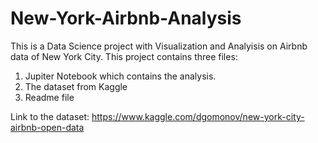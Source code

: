 # New-York-Airbnb-Analysis
This is a Data Science project with Visualization and Analyisis on Airbnb data of New York City.
This project contains three files:
1. Jupiter Notebook which contains the analysis.
2. The dataset from Kaggle
3. Readme file

Link to the dataset: https://www.kaggle.com/dgomonov/new-york-city-airbnb-open-data
